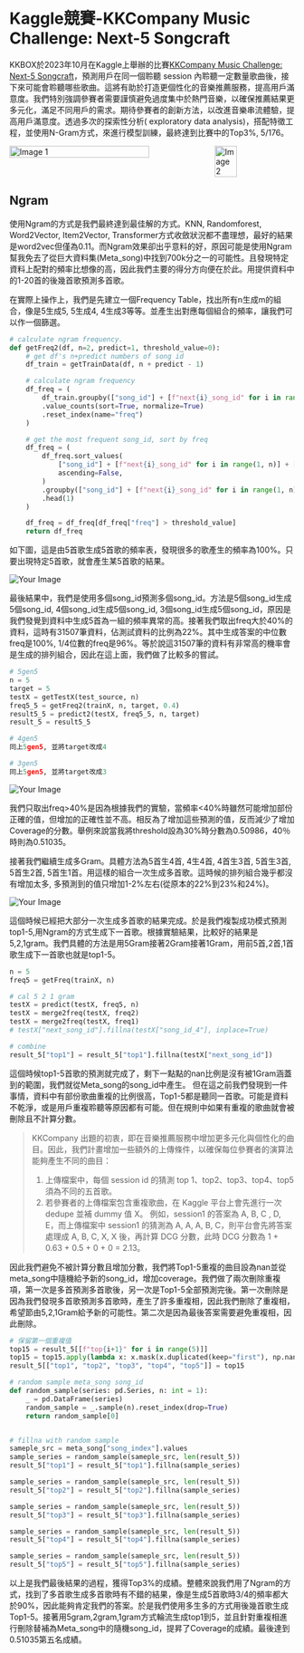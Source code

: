 # Kaggle競賽-KKCompany Music Challenge: Next-5 Songcraft
KKBOX於2023年10月在Kaggle上舉辦的比賽[KKCompany Music Challenge: Next-5 Songcraft](https://www.kaggle.com/competitions/datagame-2023)，預測用戶在同一個聆聽 session 內聆聽一定數量歌曲後，接下來可能會聆聽哪些歌曲。這將有助於打造更個性化的音樂推薦服務，提高用戶滿意度。我們特別強調參賽者需要謹慎避免過度集中於熱門音樂，以確保推薦結果更多元化，滿足不同用戶的需求。期待參賽者的創新方法，以改進音樂串流體驗，提高用戶滿意度。透過多次的探索性分析( exploratory data analysis)，搭配特徵工程，並使用N-Gram方式，來進行模型訓練，最終達到比賽中的Top3%, 5/176。

<div style="display: flex; justify-content: space-between;">
    <img src="./images/proov.png" alt="Image 1" width="70%">
    <img src="./images/proov1.png" alt="Image 2" width="28%">
</div>


## Ngram
使用Ngram的方式是我們最終達到最佳解的方式。KNN, Randomforest, Word2Vector, Item2Vector, Transformer方式收斂狀況都不盡理想，最好的結果是word2vec但僅為0.11。而Ngram效果卻出乎意料的好，原因可能是使用Ngram幫我免去了從巨大資料集(Meta_song)中找到700k分之一的可能性。且發現特定資料上配對的頻率比想像的高，因此我們主要的得分方向便在於此。用提供資料中的1-20首的後幾首歌預測多首歌。

在實際上操作上，我們是先建立一個Frequency Table，找出所有n生成m的組合，像是5生成5, 5生成4, 4生成3等等。並產生出對應每個組合的頻率，讓我們可以作一個篩選。
```python
# calculate ngram frequency.
def getFreq2(df, n=2, predict=1, threshold_value=0):
    # get df's n+predict numbers of song id
    df_train = getTrainData(df, n + predict - 1)

    # calculate ngram frequency
    df_freq = (
        df_train.groupby(["song_id"] + [f"next{i}_song_id" for i in range(1, n)])
        .value_counts(sort=True, normalize=True)
        .reset_index(name="freq")
    )

    # get the most frequent song_id, sort by freq
    df_freq = (
        df_freq.sort_values(
            ["song_id"] + [f"next{i}_song_id" for i in range(1, n)] + ["freq"],
            ascending=False,
        )
        .groupby(["song_id"] + [f"next{i}_song_id" for i in range(1, n)])
        .head(1)
    )

    df_freq = df_freq[df_freq["freq"] > threshold_value]
    return df_freq
```
如下圖，這是由5首歌生成5首歌的頻率表，發現很多的歌產生的頻率為100%。只要出現特定5首歌，就會產生某5首歌的結果。
<p align="left">
    <img src="./images/5gram_freqtable.png" alt="Your Image">
</p>


最後結果中，我們是使用多個song_id預測多個song_id。方法是5個song_id生成5個song_id, 4個song_id生成5個song_id, 3個song_id生成5個song_id，原因是我們發覺到資料中生成5首為一組的頻率異常的高。接著我們取出freq大於40%的資料，這時有31507筆資料，佔測試資料的比例為22%。其中生成答案的中位數freq是100%, 1/4位數的freq是96%。等於說這31507筆的資料有非常高的機率會是生成的排列組合，因此在這上面，我們做了比較多的嘗試。
```python
# 5gen5
n = 5
target = 5
testX = getTestX(test_source, n)
freq5_5 = getFreq2(trainX, n, target, 0.4)
result5_5 = predict2(testX, freq5_5, n, target)
result_5 = result5_5

# 4gen5
同上5gen5, 並將target改成4

# 3gen5
同上5gen5, 並將target改成3
```

<p align="left">
    <img src="./images/gen5_rate.png" alt="Your Image">
</p>

我們只取出freq>40%是因為根據我們的實驗，當頻率<40%時雖然可能增加部份正確的值，但增加的正確性並不高。相反為了增加這些預測的值，反而減少了增加Coverage的分數。舉例來說當我將threshold設為30%時分數為0.50986，40％時則為0.51035。

接著我們繼續生成多Gram。具體方法為5首生4首, 4生4首, 4首生3首, 5首生3首, 5首生2首, 5首生1首。用這樣的組合一次生成多首歌。這時候的排列組合幾乎都沒有增加太多, 多預測到的值只增加1-2%左右(從原本的22%到23%和24%)。

<p align="left">
    <img src="./images/genn_rate.png" alt="Your Image">
</p>

這個時候已經把大部分一次生成多首歌的結果完成。於是我們複製成功模式預測top1-5,用Ngram的方式生成下一首歌。根據實驗結果，比較好的結果是5,2,1gram。我們具體的方法是用5Gram接著2Gram接著1Gram，用前5首,2首,1首歌生成下一首歌也就是top1-5。
```python
n = 5
freq5 = getFreq(trainX, n)

# cal 5 2 1 gram
testX = predict(testX, freq5, n)
testX = merge2freq(testX, freq2)
testX = merge2freq(testX, freq1)
# testX["next_song_id"].fillna(testX["song_id_4"], inplace=True)

# combine
result_5["top1"] = result_5["top1"].fillna(testX["next_song_id"])
```

這個時候top1-5首歌的預測就完成了，剩下一點點的nan比例是沒有被1Gram涵蓋到的範圍，我們就從Meta_song的song_id中產生。
但在這之前我們發現到一件事情，資料中有部份歌曲重複的比例很高，Top1-5都是聽同一首歌。可能是資料不乾淨，或是用戶重複聆聽等原因都有可能。但在規則中如果有重複的歌曲就會被刪除且不計算分數。
> KKCompany 出題的初衷，即在音樂推薦服務中增加更多元化與個性化的曲目。因此，我們計畫增加一些額外的上傳條件，以確保每位參賽者的演算法能夠產生不同的曲目：
>1. 上傳檔案中，每個 session id 的猜測 top 1、top2、top3、top4、top5 須為不同的五首歌。
> 2. 若參賽者的上傳檔案包含重複歌曲，在 Kaggle 平台上會先進行一次 dedupe 並補 dummy 值 X。
例如，session1 的答案為 A, B, C , D, E，而上傳檔案中 session1 的猜測為 A, A, A, B, C，則平台會先將答案處理成 A, B, C, X, X 後，再計算 DCG 分數，此時 DCG 分數為 1 + 0.63 + 0.5 + 0 + 0 = 2.13。


因此我們避免不被計算分數且增加分數，我們將Top1-5重複的曲目設為nan並從meta_song中隨機給予新的song_id，增加coverage。我們做了兩次刪除重複項，第一次是多首預測多首歌後，另一次是Top1-5全部預測完後。第一次刪除是因為我們發現多首歌預測多首歌時，產生了許多重複相，因此我們刪除了重複相，希望節由5,2,1Gram給予新的可能性。第二次是因為最後答案需要避免重複相，因此刪除。
```python
# 保留第一個重複值
top15 = result_5[[f"top{i+1}" for i in range(5)]]
top15 = top15.apply(lambda x: x.mask(x.duplicated(keep="first"), np.nan), axis=1)
result_5[["top1", "top2", "top3", "top4", "top5"]] = top15

# random sample meta_song song_id
def random_sample(series: pd.Series, n: int = 1):
    _ = pd.DataFrame(series)
    random_sample = _.sample(n).reset_index(drop=True)
    return random_sample[0]


# fillna with random sample
sameple_src = meta_song["song_index"].values
sample_series = random_sample(sameple_src, len(result_5))
result_5["top1"] = result_5["top1"].fillna(sample_series)

sample_series = random_sample(sameple_src, len(result_5))
result_5["top2"] = result_5["top2"].fillna(sample_series)

sample_series = random_sample(sameple_src, len(result_5))
result_5["top3"] = result_5["top3"].fillna(sample_series)

sample_series = random_sample(sameple_src, len(result_5))
result_5["top4"] = result_5["top4"].fillna(sample_series)

sample_series = random_sample(sameple_src, len(result_5))
result_5["top5"] = result_5["top5"].fillna(sample_series)
```

以上是我們最後結果的過程，獲得Top3%的成績。整體來說我們用了Ngram的方式，找到了多首歌生成多首歌時有不錯的結果，像是生成5首歌時3/4的頻率都大於90%，因此能夠肯定我們的答案。於是我們使用多生多的方式用後幾首歌生成Top1-5。接著用5gram,2gram,1gram方式輪流生成top1到5，並且針對重複相進行刪除替補為Meta_song中的隨機song_id，提昇了Coverage的成績。最後達到0.51035第五名成績。


